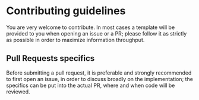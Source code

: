 # Contributing guidelines

You are very welcome to contribute. In most cases a template will be provided to you when opening an issue or a PR; please follow it as strictly as possible in order to maximize information throughput.

## Pull Requests specifics

Before submitting a pull request, it is preferable and strongly recommended to first open an issue, in order to discuss broadly on the implementation; the specifics can be put into the actual PR, where and when code will be reviewed.
